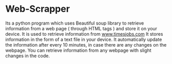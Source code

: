 # Web-Scrapper
Its a python program which uses Beautiful soup library to retrieve information from a web page ( through HTML tags ) and store it on your device. 
It is used to retrieve information from www.timesjobs.com 
It stores information in the form of a text file in your device.
It automatically update the information after every 10 minutes, in case there are any changes on the webpage. 
You can retrieve information from any webpage with slight changes in the code.
